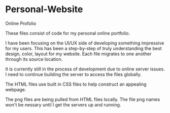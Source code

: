 # Personal-Website
Online Profolio

These files consist of code for my personal online portfolio.

I have been focusing on the UI/UX side of developing something impressive for my users. This has been a step-by-step of truly understanding the best design, color, layout for my website. Each file migrates to one another through its source location. 

It is currently still in the process of development due to online server issues. I need to continue building the server to access the files globally.

The HTML files use built in CSS files to help construct an appealing webpage. 

The png files are being pulled from HTML files locally. The file png names won't be nessary until I get the servers up and running.


